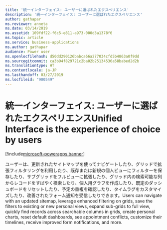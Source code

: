 ```yaml
---
title: '統一インターフェイス: ユーザーに選ばれたエクスペリエンス'
description: '統一インターフェイス: ユーザーに選ばれたエクスペリエンス'
author: gathapar
ms.reviewer: anneta
ms.date: 03/14/2019
ms.assetid: 109fdf22-f6c5-e811-a973-000d3a1378f6
ms.topic: article
ms.service: business-applications
ms.author: gathapar
audience: Power user
ms.openlocfilehash: d50dd290126babca66a277034cfd5b4863a0f9dd
ms.sourcegitcommit: ca3b94f829721c2ba02b25134536a58babed2d2b
ms.translationtype: HT
ms.contentlocale: ja-JP
ms.lasthandoff: 03/27/2019
ms.locfileid: "900549"
---
```

# <a name="unified-interface-is-the-experience-of-choice-by-users"></a><span data-ttu-id="1a9ab-103">統一インターフェイス: ユーザーに選ばれたエクスペリエンス</span><span class="sxs-lookup"><span data-stu-id="1a9ab-103">Unified Interface is the experience of choice by users</span></span>


[!include[microsoft-powerapps banner](../includes/microsoft-powerapps.md)]

<span data-ttu-id="1a9ab-104">ユーザーは、更新されたサイトマップを使ってナビゲートしたり、グリッドで拡張フィルタリングを利用したり、既存または新規の個人ビューにフィルターを保存したり、サブグリッドをフルビューに拡張したり、グリッド内の検索可能な列からレコードをすばやく検索したり、個人用グラフを作成したり、既定のダッシュボードをリセットしたり、予定の重複を確認したり、タイムラグをカスタマイズしたり、改善されたフォーム通知を受信したりできます。</span><span class="sxs-lookup"><span data-stu-id="1a9ab-104">Users can navigate with an updated sitemap, leverage enhanced filtering on grids, save the filters to existing or new personal views, expand sub-grids to full view, quickly find records across searchable columns in grids, create personal charts, reset default dashboards, see appointment conflicts, customize their timelines, receive improved form notifications, and more.</span></span>
